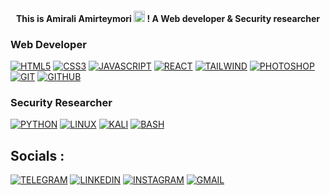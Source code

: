<div align='center'>
  <h4>This is Amirali Amirteymori <img src="https://user-images.githubusercontent.com/22401814/180605987-b4b14081-4005-4ea1-bcfd-cbe7c3bf36ef.gif" width="18px"> ! A Web developer & Security researcher</h4>
</div>

### Web Developer
[![HTML5](https://skillicons.dev/icons?i=html)](https://skillicons.dev)
[![CSS3](https://skillicons.dev/icons?i=css)](https://skillicons.dev)
[![JAVASCRIPT](https://skillicons.dev/icons?i=js)](https://skillicons.dev)
[![REACT](https://skillicons.dev/icons?i=react&theme=dark)](https://skillicons.dev)
[![TAILWIND](https://skillicons.dev/icons?i=tailwind&theme=dark)](https://skillicons.dev)
[![PHOTOSHOP](https://skillicons.dev/icons?i=ps&theme=dark)](https://skillicons.dev)
[![GIT](https://skillicons.dev/icons?i=git&theme=dark)](https://skillicons.dev)
[![GITHUB](https://skillicons.dev/icons?i=github&theme=dark)](https://skillicons.dev)

### Security Researcher
[![PYTHON](https://skillicons.dev/icons?i=py&theme=dark)](https://skillicons.dev)
[![LINUX](https://skillicons.dev/icons?i=linux&theme=dark)](https://skillicons.dev)
[![KALI](https://skillicons.dev/icons?i=kali)](https://skillicons.dev)
[![BASH](https://skillicons.dev/icons?i=bash&theme=dark)](https://skillicons.dev)

## Socials :
[![TELEGRAM](https://skills-icons.vercel.app/api/icons?i=telegram)](https://t.me/itsamirali_dev)
[![LINKEDIN](https://skills-icons.vercel.app/api/icons?i=linkedin)](https://skillicons.dev)
[![INSTAGRAM](https://skills-icons.vercel.app/api/icons?i=instagram)](https://instagram.com/imtheamirali)
[![GMAIL](https://skills-icons.vercel.app/api/icons?i=gmail)](mailto:amiraliteymori787@gmail.com)

